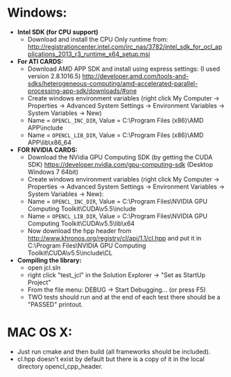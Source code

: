 # Windows:
- **Intel SDK (for CPU support)**
    - Download and install the CPU Only runtime from: http://registrationcenter.intel.com/irc_nas/3782/intel_sdk_for_ocl_applications_2013_r3_runtime_x64_setup.msi
- **For ATI CARDS:**
    - Download AMD APP SDK and install using express settings: (I used version 2.8.1016.5) http://developer.amd.com/tools-and-sdks/heterogeneous-computing/amd-accelerated-parallel-processing-app-sdk/downloads/#one
    - Create windows environment variables (right click My Computer -> Properties -> Advanced System Settings -> Environment Variables -> System Variables -> New)
    - Name = `OPENCL_INC_DIR`, Value = C:\Program Files (x86)\AMD APP\include
    - Name = `OPENCL_LIB_DIR`, Value = C:\Program Files (x86)\AMD APP\lib\x86_64
- **FOR NVIDIA CARDS:**
    - Download the NVidia GPU Computing SDK (by getting the CUDA SDK) https://developer.nvidia.com/gpu-computing-sdk (Desktop Windows 7 64bit)
    - Create windows environment variables (right click My Computer -> Properties -> Advanced System Settings -> Environment Variables -> System Variables -> New): 
    - Name = `OPENCL_INC_DIR`, Value = C:\Program Files\NVIDIA GPU Computing Toolkit\CUDA\v5.5\include
    - Name = `OPENCL_LIB_DIR`, Value = C:\Program Files\NVIDIA GPU Computing Toolkit\CUDA\v5.5\lib\x64
    - Now download the hpp header from http://www.khronos.org/registry/cl/api/1.1/cl.hpp and put it in C:\Program Files\NVIDIA GPU Computing Toolkit\CUDA\v5.5\include\CL
- **Compiling the library:**
    - open jcl.sln
    - right click "test_jcl" in the Solution Explorer -> "Set as StartUp Project"
    - From the file menu: DEBUG -> Start Debugging... (or press F5)
    - TWO tests should run and at the end of each test there should be a "PASSED" printout.

# MAC OS X:
 - Just run cmake and then build (all frameworks should be included).  
 - cl.hpp doesn't exist by default but there is a copy of it in the local directory opencl_cpp_header.


